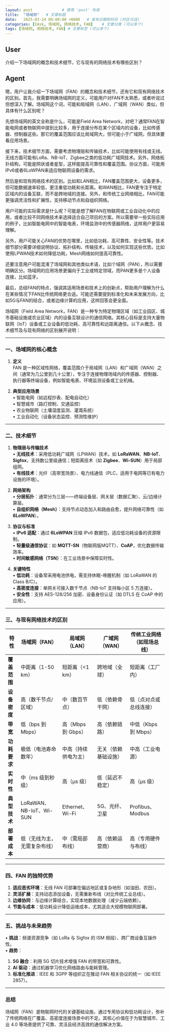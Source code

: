 ```yaml
---
layout: post             # 使用 'post' 布局
title:  "场域网"   # 文章标题
date:   2025-03-24 00:00:00 +0800   # 发布日期和时间 (时区可选)
categories: [IAsk, 场域网, 网络技术, FAN]    # 文章分类 (可以多个)
tags: [场域网, 网络技术, FAN] # 文章标签 (可以多个)
---
```





## User

介绍一下场域网的概念和技术细节，它与现有的网络技术有哪些区别？


## Agent

嗯，用户让我介绍一下场域网（FAN）的概念和技术细节，还有它和现有网络技术的区别。首先，我需要明确场域网的定义，可能用户对FAN不太熟悉，或者听说过但想深入了解。场域网这个词，可能和局域网（LAN）、广域网（WAN）类似，但具体有什么区别呢？

先想场域网的英文全称是什么，可能是Field Area Network，对吧？通常FAN在智能电网或者物联网中提到比较多，用于连接分布在某个区域内的设备，比如传感器、控制器这些。那它的覆盖范围应该比局域网大，但可能小于广域网，但具体要看应用场景。

接下来，技术细节方面，需要考虑物理层和传输技术，比如可能使用有线或无线。无线方面可能有LoRa、NB-IoT、Zigbee之类的低功耗广域网技术。另外，网络拓扑结构，可能是网状或者星型，这样能提高可靠性和覆盖范围。协议方面，可能用IPv6或者6LoWPAN来适应物联网设备的需求。

然后是和现有网络技术的区别。比如和LAN相比，FAN覆盖范围更大，设备更多，但可能数据速率较低，更注重低功耗和长距离。和WAN相比，FAN更专注于特定区域内的设备互联，而不是跨地域的连接。另外，和传统工业网络相比，FAN可能更强调灵活性和扩展性，支持移动节点和自组织网络。

用户可能的实际需求是什么呢？可能是想了解FAN在物联网或工业自动化中的应用，或者比较不同网络技术来选择适合自己项目的方案。所以需要举一些实际应用的例子，比如智能电网中的智能电表，环境监测中的传感器网络，这样用户更容易理解。

另外，用户可能关心FAN的优势在哪里，比如低功耗、高可靠性、安全性等。技术细节部分需要详细说明协议、拓扑结构、传输技术，以及如何实现这些优势。比如使用LPWAN技术如何降低功耗，Mesh网络如何提高可靠性。

还要注意用户可能混淆了场域网和其他类似术语，比如个域网（PAN），所以需要明确区分。场域网的应用场景更偏向于工业或特定领域，而PAN更多是个人设备连接，比如蓝牙。

最后，总结FAN的特点，强调其适用场景和技术上的创新点，帮助用户理解为什么在某些情况下FAN比传统网络更合适。可能还需要提到标准化和未来发展方向，比如5G与FAN的结合，或者边缘计算的应用，这样回答会更全面。




场域网（Field Area Network，FAN）是一种专为特定物理区域（如工业园区、城市基础设施或农业区域）内的设备互联设计的通信网络。其核心目标是支持大量物联网（IoT）设备或工业设备的低功耗、高可靠性和远距离通信。以下从概念、技术细节及与现有网络的区别展开说明：

---

### **一、场域网的核心概念**
1. **定义**  
   FAN 是一种区域性网络，覆盖范围介于局域网（LAN）和广域网（WAN）之间（通常为几公里到几十公里），专注于连接物理场域内的传感器、控制器、执行器等终端设备，例如智能电表、环境监测设备或工业机械。

2. **典型应用场景**  
   • 智能电网（如远程抄表、配电自动化）  
   • 智慧城市（路灯控制、交通监控）  
   • 农业物联网（土壤湿度监测、灌溉系统）  
   • 工业自动化（设备状态监控、预测性维护）

---

### **二、技术细节**
1. **物理层与传输技术**  
   • **无线技术**：采用低功耗广域网（LPWAN）技术，如 **LoRaWAN**、**NB-IoT**、**Sigfox**，支持数公里级通信；短距离技术（如 **Zigbee**、**Wi-SUN**）用于局部组网。  
   • **有线技术**：光纤（高带宽场景）、电力线通信（PLC，适用于电网等已有电力设施的环境）。

2. **网络架构**  
   • **分层拓扑**：通常分为三层——终端设备层、网关层（数据汇聚）、云/边缘计算层。  
   • **自组织网络（Mesh）**：支持节点动态加入和路由自愈，提升网络可靠性（如 **6LoWPAN**）。

3. **协议与标准**  
   • **IPv6 适配**：通过 **6LoWPAN** 压缩 IPv6 数据包，适应低功耗设备的资源限制。  
   • **轻量级通信协议**：如 **MQTT-SN**（物联网版MQTT）、**CoAP**，优化数据传输效率。  
   • **时间敏感网络（TSN）**：在工业场景中保障实时性。

4. **关键特性**  
   • **低功耗**：设备常采用电池供电，需支持休眠-唤醒机制（如 LoRaWAN 的 Class B/C）。  
   • **高密度连接**：单网关可接入数千节点（NB-IoT 支持每小区 5 万连接）。  
   • **安全性**：支持 AES-128/256 加密、设备身份认证（如 DTLS 在 CoAP 中的应用）。

---

### **三、与现有网络技术的区别**

| **特性**         | **场域网（FAN）**                | **局域网（LAN）**               | **广域网（WAN）**               | **传统工业网络（如现场总线）** |
|------------------|----------------------------------|--------------------------------|--------------------------------|------------------------------|
| **覆盖范围**     | 中距离（1-50 km）               | 短距离（<1 km）               | 跨地域（全球）                | 短距离（工厂内）             |
| **设备密度**     | 高（数千节点/区域）             | 中（数百节点）                | 低（依赖骨干网）              | 低（点对点或总线连接）       |
| **带宽**         | 低（bps 到 Mbps）               | 高（Mbps 到 Gbps）            | 高（依赖链路）                | 中低（Kbps 到 Mbps）         |
| **功耗要求**     | 极低（电池寿命数年）            | 中高（持续供电为主）          | 无关（依赖基础设施）          | 中高（工业电源）             |
| **实时性**       | 中（ms 级到秒级）               | 高（μs 级）                   | 低（延迟不稳定）              | 高（μs 级）                 |
| **典型技术**     | LoRaWAN、NB-IoT、Wi-SUN         | Ethernet、Wi-Fi               | 5G、光纤、卫星                | Profibus、Modbus             |
| **部署成本**     | 低（无线为主，无需复杂布线）    | 中（需局部布线）              | 高（依赖运营商）              | 高（专用硬件与布线）         |

---

### **四、FAN 的独特优势**
1. **适应恶劣环境**：无线 FAN 可部署在偏远地区或复杂地形（如油田、农田）。  
2. **灵活扩展**：支持动态添加设备，无需重新布线（对比传统工业总线）。  
3. **边缘协同**：与边缘计算结合，实现本地数据处理（减少云端依赖）。  
4. **节能与成本**：低功耗设计降低运维成本，尤其适合大规模物联网部署。

---

### **五、挑战与未来趋势**
• **挑战**：频谱资源竞争（如 LoRa 与 Sigfox 的 ISM 频段）、跨厂商设备互操作性。  
• **趋势**：  
  1. **5G 融合**：利用 5G 切片技术增强 FAN 的带宽和可靠性。  
  2. **AI 驱动**：通过机器学习优化网络路由与能耗管理。  
  3. **标准化推进**：IEEE 和 3GPP 等组织正在推动 FAN 相关协议的统一（如 IEEE 2857）。

---

### **总结**
场域网（FAN）是物联网时代的关键基础设施，通过专用协议和低功耗设计，弥补了传统网络在广覆盖、高密度连接场景中的不足。其核心价值在于为智慧城市、工业 4.0 等场景提供了可靠、灵活且经济高效的通信解决方案。